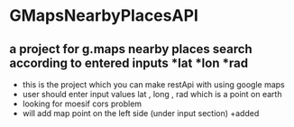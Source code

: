 # GMapsNearbyPlacesAPI
a project for g.maps nearby places search according to entered inputs *lat *lon *rad
----------------------
* this is the project which you can make restApi with using google maps 
* user should enter input values lat , long , rad which is a point on earth
* looking for moesif cors problem
* will add map point on the left side (under input section) +added 
